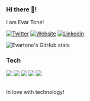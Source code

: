 

### Hi there 👋! 
I am Evar Tone!

[![Twitter](https://img.shields.io/badge/Twitter-1DA1F2?style=for-the-badge&logo=twitter&logoColor=white)](https://twitter.com/Tone2Oliveira)
[![Website](https://img.shields.io/badge/website-000000?style=for-the-badge&logo=About.me&logoColor=white)](evartone.github.io/my-portfolio/)
[![Linkedin](https://img.shields.io/badge/LinkedIn-0077B5?style=for-the-badge&logo=linkedin&logoColor=white)](https://www.linkedin.com/in/evar-tone-oliveira-9a6317238)



![Evartone's GitHub stats](https://github-readme-stats.vercel.app/api?username=Evartone&show_icons=true&theme=radical)


### Tech

<div style="display: inline_block"> 

  <img src="https://img.shields.io/badge/HTML5-E34F26?style=for-the-badge&logo=html5&logoColor=white"> 
  <img src="https://img.shields.io/badge/CSS3-1572B6?style=for-the-badge&logo=css3&logoColor=white"> 
  <img src="https://img.shields.io/badge/JavaScript-F7DF1E?style=for-the-badge&logo=javascript&logoColor=black"> 
  <img src="https://img.shields.io/badge/Sass-CC6699?style=for-the-badge&logo=sass&logoColor=white"> 
  <img src="https://img.shields.io/badge/React-20232A?style=for-the-badge&logo=react&logoColor=61DAFB"> 
  
</div> <br/>

In love with technology!
